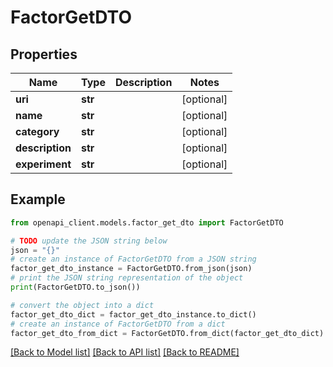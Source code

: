 # FactorGetDTO


## Properties

Name | Type | Description | Notes
------------ | ------------- | ------------- | -------------
**uri** | **str** |  | [optional] 
**name** | **str** |  | [optional] 
**category** | **str** |  | [optional] 
**description** | **str** |  | [optional] 
**experiment** | **str** |  | [optional] 

## Example

```python
from openapi_client.models.factor_get_dto import FactorGetDTO

# TODO update the JSON string below
json = "{}"
# create an instance of FactorGetDTO from a JSON string
factor_get_dto_instance = FactorGetDTO.from_json(json)
# print the JSON string representation of the object
print(FactorGetDTO.to_json())

# convert the object into a dict
factor_get_dto_dict = factor_get_dto_instance.to_dict()
# create an instance of FactorGetDTO from a dict
factor_get_dto_from_dict = FactorGetDTO.from_dict(factor_get_dto_dict)
```
[[Back to Model list]](../README.md#documentation-for-models) [[Back to API list]](../README.md#documentation-for-api-endpoints) [[Back to README]](../README.md)



